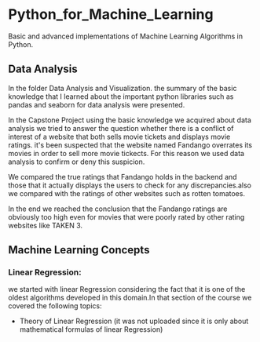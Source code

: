 # Python_for_Machine_Learning
Basic and advanced implementations of Machine Learning Algorithms in Python.

## Data Analysis 

In the folder Data Analysis and Visualization. the summary of the basic knowledge that I learned  about the important python libraries such as pandas and seaborn for data analysis were presented. 

In the Capstone Project using the basic knowledge we acquired about data analysis we tried to answer the question whether there is a conflict of interest of a website that both sells movie tickets and displays movie ratings.
it's been suspected that the website named Fandango overrates its movies in order to sell more movie tickects. For this reason we used data analysis to confirm or deny this suspicion.

We compared the true ratings that Fandango holds in the backend and those that it actually displays the users to check for any discrepancies.also we compared with the ratings of other websites such as rotten tomatoes.

In the end we reached the conclusion that the Fandango ratings are obviously too high even for movies that were poorly rated by other rating websites like TAKEN 3.

## Machine Learning Concepts
### Linear Regression:
we started with linear Regression considering the fact that it is one of the oldest algorithms developed in this domain.In that section of the course we covered the following topics:
* Theory of Linear Regression (it was not uploaded since it is only about mathematical formulas of linear Regression)
